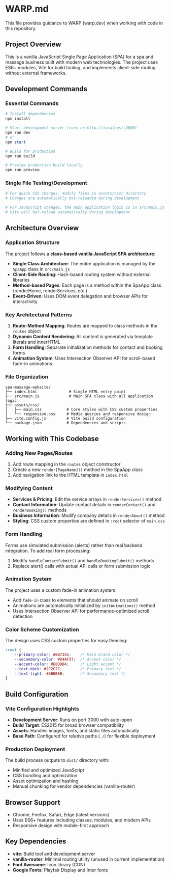# WARP.md

This file provides guidance to WARP (warp.dev) when working with code in this repository.

## Project Overview

This is a vanilla JavaScript Single Page Application (SPA) for a spa and massage business built with modern web technologies. The project uses ES6+ modules, Vite for build tooling, and implements client-side routing without external frameworks.

## Development Commands

### Essential Commands
```powershell
# Install dependencies
npm install

# Start development server (runs on http://localhost:3000)
npm run dev
# or
npm start

# Build for production
npm run build

# Preview production build locally
npm run preview
```

### Single File Testing/Development
```powershell
# For quick CSS changes, modify files in assets/css/ directory
# Changes are automatically hot-reloaded during development

# For JavaScript changes, the main application logic is in src/main.js
# Vite will hot-reload automatically during development
```

## Architecture Overview

### Application Structure
The project follows a **class-based vanilla JavaScript SPA architecture**:

- **Single Class Architecture**: The entire application is managed by the `SpaApp` class in `src/main.js`
- **Client-Side Routing**: Hash-based routing system without external libraries
- **Method-based Pages**: Each page is a method within the SpaApp class (renderHome, renderServices, etc.)
- **Event-Driven**: Uses DOM event delegation and browser APIs for interactivity

### Key Architectural Patterns
1. **Route-Method Mapping**: Routes are mapped to class methods in the `routes` object
2. **Dynamic Content Rendering**: All content is generated via template literals and innerHTML
3. **Form Handling**: Separate initialization methods for contact and booking forms
4. **Animation System**: Uses Intersection Observer API for scroll-based fade-in animations

### File Organization
```
spa-massage-website/
├── index.html              # Single HTML entry point
├── src/main.js             # Main SPA class with all application logic
├── assets/css/
│   ├── main.css           # Core styles with CSS custom properties
│   └── responsive.css     # Media queries and responsive design
├── vite.config.js         # Vite build configuration
└── package.json           # Dependencies and scripts
```

## Working with This Codebase

### Adding New Pages/Routes
1. Add route mapping in the `routes` object constructor
2. Create a new `render[PageName]()` method in the SpaApp class
3. Add navigation link to the HTML template in `index.html`

### Modifying Content
- **Services & Pricing**: Edit the service arrays in `renderServices()` method
- **Contact Information**: Update contact details in `renderContact()` and `renderBooking()` methods
- **Business Information**: Modify company details in `renderAbout()` method
- **Styling**: CSS custom properties are defined in `:root` selector of `main.css`

### Form Handling
Forms use simulated submission (alerts) rather than real backend integration. To add real form processing:
1. Modify `handleContactSubmit()` and `handleBookingSubmit()` methods
2. Replace alert() calls with actual API calls or form submission logic

### Animation System
The project uses a custom fade-in animation system:
- Add `fade-in` class to elements that should animate on scroll
- Animations are automatically initialized by `initAnimations()` method
- Uses Intersection Observer API for performance-optimized scroll detection

### Color Scheme Customization
The design uses CSS custom properties for easy theming:
```css
:root {
    --primary-color: #8B7355;    /* Main brand color */
    --secondary-color: #D4AF37;  /* Accent color */
    --accent-color: #E8DDD4;     /* Light accent */
    --text-dark: #2C2C2C;        /* Primary text */
    --text-light: #6B6B6B;       /* Secondary text */
}
```

## Build Configuration

### Vite Configuration Highlights
- **Development Server**: Runs on port 3000 with auto-open
- **Build Target**: ES2015 for broad browser compatibility
- **Assets**: Handles images, fonts, and static files automatically
- **Base Path**: Configured for relative paths (`./`) for flexible deployment

### Production Deployment
The build process outputs to `dist/` directory with:
- Minified and optimized JavaScript
- CSS bundling and optimization
- Asset optimization and hashing
- Manual chunking for vendor dependencies (vanilla-router)

## Browser Support
- Chrome, Firefox, Safari, Edge (latest versions)
- Uses ES6+ features including classes, modules, and modern APIs
- Responsive design with mobile-first approach

## Key Dependencies
- **vite**: Build tool and development server
- **vanilla-router**: Minimal routing utility (unused in current implementation)
- **Font Awesome**: Icon library (CDN)
- **Google Fonts**: Playfair Display and Inter fonts
